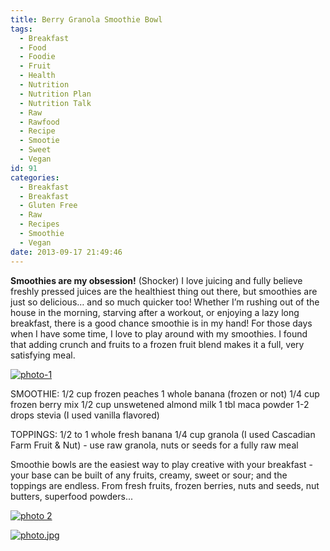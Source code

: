 ```yaml
---
title: Berry Granola Smoothie Bowl
tags:
  - Breakfast
  - Food
  - Foodie
  - Fruit
  - Health
  - Nutrition
  - Nutrition Plan
  - Nutrition Talk
  - Raw
  - Rawfood
  - Recipe
  - Smootie
  - Sweet
  - Vegan
id: 91
categories:
  - Breakfast
  - Breakfast
  - Gluten Free
  - Raw
  - Recipes
  - Smoothie
  - Vegan
date: 2013-09-17 21:49:46
---
```


**Smoothies are my obsession!** (Shocker)
I love juicing and fully believe freshly pressed juices are the healthiest thing out there, but smoothies are just so delicious… and so much quicker too! Whether I’m rushing out of the house in the morning, starving after a workout, or enjoying a lazy long breakfast, there is a good chance smoothie is in my hand! For those days when I have some time, I love to play around with my smoothies. I found that adding crunch and fruits to a frozen fruit blend makes it a full, very satisfying meal.

[![photo-1](http://girlintheraw.com/wp-content/uploads/2013/09/photo-1.jpg)](http://girlintheraw.com/wp-content/uploads/2013/09/photo-1.jpg)

SMOOTHIE:
1/2 cup frozen peaches
1 whole banana (frozen or not)
1/4 cup frozen berry mix
1/2 cup unswetened almond milk
1 tbl maca powder
1-2 drops stevia (I used vanilla flavored)

TOPPINGS:
1/2 to 1 whole fresh banana
1/4 cup granola (I used Cascadian Farm Fruit &amp; Nut) - use raw granola, nuts or seeds for a fully raw meal

Smoothie bowls are the easiest way to play creative with your breakfast - your base can be built of any fruits, creamy, sweet or sour; and the toppings are endless. From fresh fruits, frozen berries, nuts and seeds, nut butters, superfood powders...

[![photo 2](http://girlintheraw.com/wp-content/uploads/2013/09/photo-2.jpg)](http://girlintheraw.com/wp-content/uploads/2013/09/photo-2.jpg)

[![photo.jpg](http://girlintheraw.com/wp-content/uploads/2013/09/photo.jpg)](http://girlintheraw.com/wp-content/uploads/2013/09/photo.jpg)